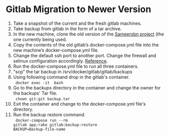 # Gitlab Migration to Newer Version
1. Take a snapshot of the current and the fresh gitlab machines.
2. Take backup from gitlab in the form of a tar archive.
3. In the new machine, clone the old version of the [Sameersbn project](https://github.com/sameersbn/docker-gitlab/blob/13.8.2/README.md) (the one currently being used.
4. Copy the contents of the old gitlab’s docker-compose.yml file into the new machine’s docker-compose.yml file.
5. Change the default ssh port to another port. Change the firewall and selinux configuration accordingly. [Reference](https://kifarunix.com/how-to-configure-ssh-to-use-a-different-port-on-centos-7/).
6. Run the docker-compose.yml file to run all three containers.
7. "scp" the tar backup in /srv/docker/gitlab/gitlab/backups
8. Using following command drop in the gitlab's container. <br />
<code> docker exec -it <containername> bash </code>
9. Go to the backups directory in the container and change the owner for the backups' Tar file.<br/>
<code> chown git:git backup.tar </code>
10. Exit the container and change to the docker-compose.yml file's directory.
11. Run the backup restore command.<br/>
<code> docker-compose run --rm gitlab app:rake gitlab:backup:restore BACKUP=Backup-file-name</code>
